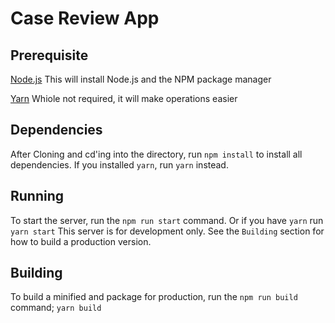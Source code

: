 # Case Review App


## Prerequisite
[Node.js](https://nodejs.org/en/)
This will install Node.js and the NPM package manager

[Yarn](https://yarnpkg.com/getting-started/install)
Whiole not required, it will make operations easier 

## Dependencies
After Cloning and cd'ing into the directory, run `npm install` to install all dependencies. If you installed `yarn`, run `yarn` instead.


## Running
To start the server, run the `npm run start` command. Or if you have `yarn` run `yarn start` This server is for development only. See the `Building` section for how to build a production version. 

## Building 
To build a minified and package for production, run the `npm run build` command; `yarn build` 
